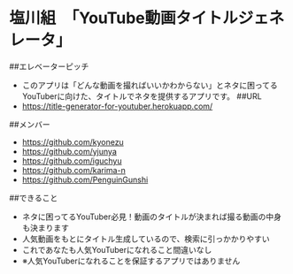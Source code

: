 # 塩川組　「YouTube動画タイトルジェネレータ」
##エレベーターピッチ
  - このアプリは「どんな動画を撮ればいいかわからない」とネタに困ってるYouTuberに向けた、タイトルでネタを提供するアプリです。
##URL
  - https://title-generator-for-youtuber.herokuapp.com/

##メンバー
  - https://github.com/kyonezu
  - https://github.com/yjunya
  - https://github.com/iguchyu
  - https://github.com/karima-n
  - https://github.com/PenguinGunshi
  
##できること
  - ネタに困ってるYouTuber必見！動画のタイトルが決まれば撮る動画の中身も決まります
  - 人気動画をもとにタイトル生成しているので、検索に引っかかりやすい
  - これであなたも人気YouTuberになれること間違いなし
  - ※人気YouTuberになれることを保証するアプリではありません
